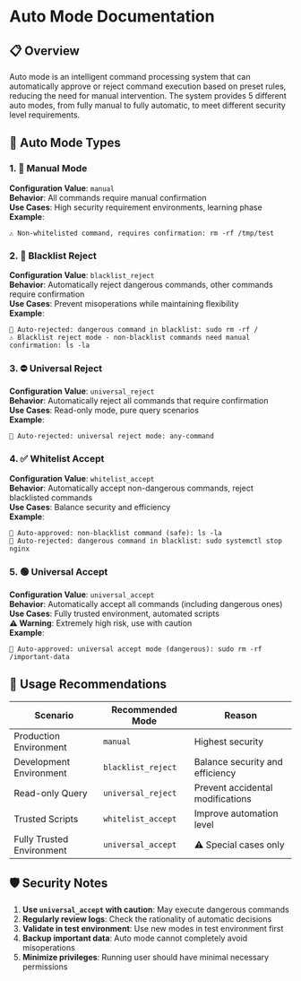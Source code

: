 # Auto Mode Documentation

## 📋 Overview

Auto mode is an intelligent command processing system that can automatically approve or reject command execution based on preset rules, reducing the need for manual intervention. The system provides 5 different auto modes, from fully manual to fully automatic, to meet different security level requirements.

## 🔧 Auto Mode Types

### 1. 🤚 Manual Mode

**Configuration Value**: `manual`  
**Behavior**: All commands require manual confirmation  
**Use Cases**: High security requirement environments, learning phase  
**Example**:

```
⚠️ Non-whitelisted command, requires confirmation: rm -rf /tmp/test
```

### 2. 🚫 Blacklist Reject

**Configuration Value**: `blacklist_reject`  
**Behavior**: Automatically reject dangerous commands, other commands require confirmation  
**Use Cases**: Prevent misoperations while maintaining flexibility  
**Example**:

```
🚫 Auto-rejected: dangerous command in blacklist: sudo rm -rf /
⚠️ Blacklist reject mode - non-blacklist commands need manual confirmation: ls -la
```

### 3. ⛔ Universal Reject

**Configuration Value**: `universal_reject`  
**Behavior**: Automatically reject all commands that require confirmation  
**Use Cases**: Read-only mode, pure query scenarios  
**Example**:

```
🚫 Auto-rejected: universal reject mode: any-command
```

### 4. ✅ Whitelist Accept

**Configuration Value**: `whitelist_accept`  
**Behavior**: Automatically accept non-dangerous commands, reject blacklisted commands  
**Use Cases**: Balance security and efficiency  
**Example**:

```
🤖 Auto-approved: non-blacklist command (safe): ls -la
🚫 Auto-rejected: dangerous command in blacklist: sudo systemctl stop nginx
```

### 5. 🟢 Universal Accept

**Configuration Value**: `universal_accept`  
**Behavior**: Automatically accept all commands (including dangerous ones)  
**Use Cases**: Fully trusted environment, automated scripts  
**⚠️ Warning**: Extremely high risk, use with caution  
**Example**:

```
🤖 Auto-approved: universal accept mode (dangerous): sudo rm -rf /important-data
```

## 🎯 Usage Recommendations

| Scenario | Recommended Mode | Reason |
| -------- | ---------------- | ------ |
| Production Environment | `manual` | Highest security |
| Development Environment | `blacklist_reject` | Balance security and efficiency |
| Read-only Query | `universal_reject` | Prevent accidental modifications |
| Trusted Scripts | `whitelist_accept` | Improve automation level |
| Fully Trusted Environment | `universal_accept` | ⚠️ Special cases only |

## 🛡️ Security Notes

1. **Use `universal_accept` with caution**: May execute dangerous commands
2. **Regularly review logs**: Check the rationality of automatic decisions
3. **Validate in test environment**: Use new modes in test environment first
4. **Backup important data**: Auto mode cannot completely avoid misoperations
5. **Minimize privileges**: Running user should have minimal necessary permissions
